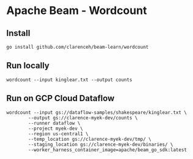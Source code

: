 # Apache Beam - Wordcount

## Install

    go install github.com/clarenceh/beam-learn/wordcount

## Run locally

    wordcount --input kinglear.txt --output counts

## Run on GCP Cloud Dataflow

    wordcount --input gs://dataflow-samples/shakespeare/kinglear.txt \
            --output gs://clarence-myek-dev/counts \
            --runner dataflow \
            --project myek-dev \
            --region us-central1 \
            --temp_location gs://clarence-myek-dev/tmp/ \
            --staging_location gs://clarence-myek-dev/binaries/ \
            --worker_harness_container_image=apache/beam_go_sdk:latest
